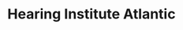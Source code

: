 ---
title: "Hearing Institute Atlantic"
url: /bedford/hearing-institute-atlantic/
shop: hearing aids
---
